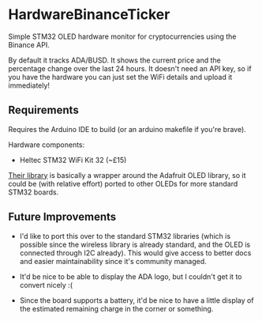 # HardwareBinanceTicker
Simple STM32 OLED hardware monitor for cryptocurrencies using the Binance API.

By default it tracks ADA/BUSD. It shows the current price and the percentage change over the last 24 hours. It doesn't need an API key, so if you have the hardware you can just set the WiFi details and upload it immediately!

## Requirements
Requires the Arduino IDE to build (or an arduino makefile if you're brave).

Hardware components:
- Heltec STM32 WiFi Kit 32 (~£15)

[Their library](https://github.com/HelTecAutomation/Heltec_ESP32) is basically a wrapper around the Adafruit OLED library, so it could be (with relative effort) ported to other OLEDs for more standard STM32 boards.

## Future Improvements
- I'd like to port this over to the standard STM32 libraries (which is possible since the wireless library is already standard, and the OLED is connected through I2C already). This would give access to better docs and easier maintainability since it's community managed.

- It'd be nice to be able to display the ADA logo, but I couldn't get it to convert nicely :(

- Since the board supports a battery, it'd be nice to have a little display of the estimated remaining charge in the corner or something.
